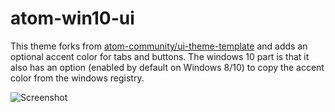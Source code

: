 # atom-win10-ui

This theme forks from [atom-community/ui-theme-template](https://github.com/atom-community/ui-theme-template) and adds an optional accent color for tabs and buttons.
The windows 10 part is that it also has an option (enabled by default on Windows 8/10) to copy the accent color from the windows registry.

![Screenshot](https://raw.github.com/NexusTools/atom-win10-ui/master/screenshot.png)
